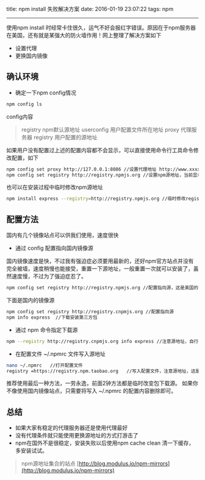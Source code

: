 title: npm install 失败解决方案
date: 2016-01-19 23:07:22
tags: npm

---

使用npm install 时经常卡住很久，运气不好会报红字错误。原因在于npm服务器在美国，还有就是某强大的防火墙作用！网上整理了解决方案如下

* 设置代理
* 更换国内镜像

## 确认环境

* 确定一下npm config情况

``` bash
npm config ls
```

config内容

> registry npm默认源地址
> userconfig 用户配置文件所在地址
> proxy 代理服务器
> registry 用户配置的源地址

如果用户没有配置过上述的配置内容都不会显示，可以直接使用命令行工具命令修改配置，如下
``` bash
npm config set proxy http://127.0.0.1:8086 //设置代理地址 http://www.xxxx.com:port格式
npm config set registry http://registry.npmjs.org //设置npm源地址，当前显示的为美国默认的源地址
```
也可以在安装过程中临时修改npm源地址
``` bash
npm install express --registry=http://registry.npmjs.org //临时修改registry
```

## 配置方法

国内有几个镜像站点可以供我们使用，速度很快

* 通过 config 配置指向国内镜像源

国内镜像速度是快，不过我有强迫症必须要用最新的，还好npm官方站点并没有完全被墙，速度稍慢也能接受，重置一下源地址，一般重置一次就可以安装了，虽然速度慢，不过为了强迫症忍了。
``` bash
npm config set registry http://registry.npmjs.org //配置指向源，这是美国的官方地址
```
下面是国内的镜像源
``` bash
npm config set registry http://registry.cnpmjs.org //配置指向源
npm info express  //下载安装第三方包
```

* 通过 npm 命令指定下载源

``` bash
npm --registry http://registry.cnpmjs.org info express //注意源地址，自行修改
```

* 在配置文件 ~/.npmrc 文件写入源地址

``` bash
nano ~/.npmrc   //打开配置文件
registry =https://registry.npm.taobao.org   //写入配置文件，注意源地址，这是淘宝的源地址
```

推荐使用最后一种方法，一劳永逸，前面2钟方法都是临时改变包下载源。
如果你不像使用国内镜像站点，只需要将写入 ~/.npmrc 的配置内容删除即可。

## 总结

* 如果大家有稳定的代理服务器还是使用代理最好
* 没有代理条件就只能使用更换源地址的方式打游击了
* npm在国外不是很稳定，安装失败以后使用npm cache clean 清一下缓存，多安装试试。

> npm源地址集合的站点
> [http://blog.modulus.io/npm-mirrors](http://blog.modulus.io/npm-mirrors)


